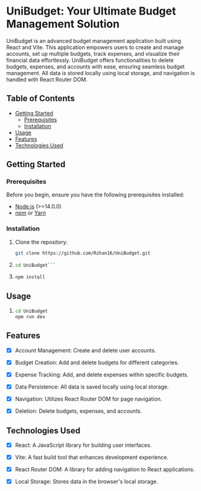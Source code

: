 # UniBudget: Your Ultimate Budget Management Solution

UniBudget is an advanced budget management application built using React and Vite. This application empowers users to create and manage accounts, set up multiple budgets, track expenses, and visualize their financial data effortlessly. UniBudget offers functionalities to delete budgets, expenses, and accounts with ease, ensuring seamless budget management. All data is stored locally using local storage, and navigation is handled with React Router DOM.

## Table of Contents

- [Getting Started](#getting-started)
  - [Prerequisites](#prerequisites)
  - [Installation](#installation)
- [Usage](#usage)
- [Features](#features)
- [Technologies Used](#technologies-used)

## Getting Started

### Prerequisites

Before you begin, ensure you have the following prerequisites installed:

- [Node.js](https://nodejs.org/) (>=14.0.0)
- [npm](https://www.npmjs.com/) or [Yarn](https://yarnpkg.com/)

### Installation

1. Clone the repository:

   ```bash
   git clone https://github.com/Rzhan16/UniBudget.git
   ```

2. ```bash
   cd UniBudget```	

3. ```bash
   npm install
   ```

## Usage

1. ```bash
   cd UniBudget
   npm run dev
   ```
## Features

- [x] Account Management: Create and delete user accounts.
- [x] Budget Creation: Add and delete budgets for different categories.
- [x] Expense Tracking: Add,  and delete expenses within specific budgets.
- [x] Data Persistence: All data is saved locally using local storage.
- [x] Navigation: Utilizes React Router DOM for page navigation.
- [x] Deletion: Delete budgets, expenses, and accounts.


## Technologies Used

- [x] React: A JavaScript library for building user interfaces.
- [x] Vite: A fast build tool that enhances development experience.
- [x] React Router DOM: A library for adding navigation to React applications.
- [x] Local Storage: Stores data in the browser's local storage.






